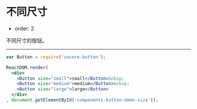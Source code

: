 不同尺寸
========

- order: 2

不同尺寸的按钮。

---

````jsx
var Button = require('uxcore-button');

ReactDOM.render(
  <div>
    <Button size="small">small</Button>&nbsp;
    <Button size="medium">medium</Button>&nbsp;
    <Button size="large">large</Button>
  </div>
, document.getElementById('components-button-demo-size'));
````
